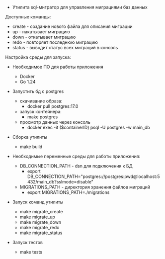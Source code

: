 - Утилита sql-мигратор для управления миграциями баз данных


Доступные команды:
- create - создание нового файла для описания миграции
- up - накатывает миграцию
- down - откатывает миграцию
- redo - повторяет последнюю миграцию
- status - выводит статус всех миграций в консоль

Настройка среды для запуска:

- Необходимое ПО для работы приложения
    - Docker
    - Go 1.24
- Запустить бд с postgres 
    - скачивание образа: 
        - docker pull postgres:17.0
    - запуск контейнера: 
        - make postgres
    - просмотр данных через консоль
        - docker exec -it ($containerID)  psql -U postgres -w main_db
- Сборка утилиты
    - make build
- Необходимые переменные среды для работы приложения:
    - DB_CONNECTION_PATH - dsn для подключения к БД
        - export DB_CONNECTION_PATH="postgres://postgres:pwd@localhost:5432/main_db?sslmode=disable"
    - MIGRATIONS_PATH - директория хранения файлов миграций
        - export MIGRATIONS_PATH=./migrations
- Запуск команд утилиты
    - make migrate_create
    - make migrate_up     
    - make migrate_down
    - make migrate_redo
    - make migrate_status            

- Запуск тестов
    - make tests    